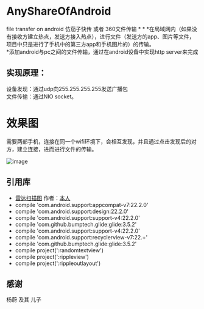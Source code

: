 # AnyShareOfAndroid
file transfer on android 仿茄子快传 或者 360文件传输 * * *在局域网内（如果没有接收方建立热点，发送方接入热点），进行文件（发送方的app、图片等文件，项目中只是进行了手机中的第三方app和手机图片的）的传输。    
*添加android与pc之间的文件传输，通过在android设备中实现http server来完成  



## 实现原理：
设备发现：通过udp向255.255.255.255发送广播包  
文件传输：通过NIO socket。

# 效果图
需要两部手机，连接在同一个wifi环境下，会相互发现，并且通过点击发现后的对方，建立连接，进而进行文件的传输。

![image](https://github.com/gpfduoduo/AnyShareOfAndroid/blob/master/filetransfer.gif "效果图")




## 引用库
* [雷达扫描图](https://github.com/gpfduoduo/RadarScanView) 作者：[本人](https://github.com/gpfduoduo)   
* compile 'com.android.support:appcompat-v7:22.2.0'  
* compile 'com.android.support:design:22.2.0'  
* compile 'com.android.support:support-v4:22.2.0'  
* compile 'com.github.bumptech.glide:glide:3.5.2'
* compile 'com.android.support:support-v4:22.2.0'
* compile 'com.android.support:recyclerview-v7:22.+'
* compile 'com.github.bumptech.glide:glide:3.5.2'
* compile project(':randomtextview')
* compile project(':rippleview')
* compile project(':rippleoutlayout')

## 感谢
杨蔚 及其 儿子 
